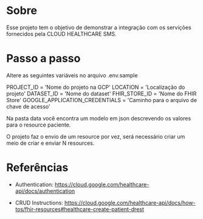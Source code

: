 
# Sobre

Esse projeto tem o objetivo de demonstrar a integração com os servições fornecidos pela CLOUD HEALTHCARE SMS.


# Passo a passo

Altere as seguintes variáveis no arquivo .env.sample

PROJECT_ID = 'Nome do projeto na GCP'
LOCATION = 'Localização do projeto'
DATASET_ID = 'Nome do dataset' 
FHIR_STORE_ID = 'Nome do FHIR Store'
GOOGLE_APPLICATION_CREDENTIALS = 'Caminho para o arquivo de chave de acesso'

Na pasta data você encontra um modelo em json descrevendo os valores para o resource paciente.

O projeto faz o envio de um resource por vez, será necessário criar um meio de criar e enviar N resources.

# Referências
- Authentication:
https://cloud.google.com/healthcare-api/docs/authentication

- CRUD Instructions:
https://cloud.google.com/healthcare-api/docs/how-tos/fhir-resources#healthcare-create-patient-drest